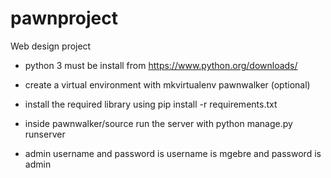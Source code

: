 # pawnproject

Web design project 

* python 3 must be install from https://www.python.org/downloads/

* create a virtual environment with mkvirtualenv pawnwalker (optional)
 
* install the required library using pip install -r requirements.txt

* inside pawnwalker/source run the server with python manage.py runserver 

* admin username and password is username is mgebre and password is admin


